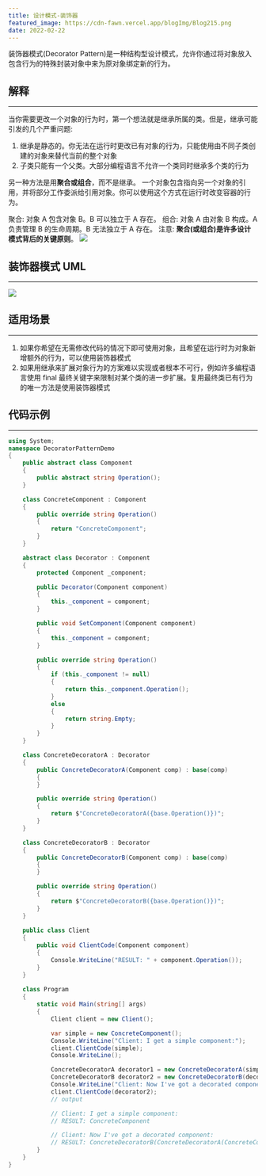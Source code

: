 ```yaml
---
title: 设计模式-装饰器
featured_image: https://cdn-fawn.vercel.app/blogImg/Blog215.png
date: 2022-02-22
---
```


装饰器模式(Decorator Pattern)是一种结构型设计模式，允许你通过将对象放入包含行为的特殊封装对象中来为原对象绑定新的行为。

## 解释
***  
当你需要更改一个对象的行为时，第一个想法就是继承所属的类。但是，继承可能引发的几个严重问题: 
1. 继承是静态的。你无法在运行时更改已有对象的行为，只能使用由不同子类创建的对象来替代当前的整个对象
2. 子类只能有一个父类。大部分编程语言不允许一个类同时继承多个类的行为

另一种方法是用**聚合或组合**，而不是继承。
一个对象包含指向另一个对象的引用，并将部分工作委派给引用对象。你可以使用这个方式在运行时改变容器的行为。

聚合: 对象 A 包含对象 B。B 可以独立于 A 存在。
组合: 对象 A 由对象 B 构成。A 负责管理 B 的生命周期。B 无法独立于 A 存在。
注意: **聚合(或组合)是许多设计模式背后的关键原则**。
![](https://cdn-fawn.vercel.app/contentImg/designpattern/dp9-1.png)

## 装饰器模式 UML
***  
![](https://cdn-fawn.vercel.app/contentImg/designpattern/dp9-2.png)

## 适用场景
***  
1. 如果你希望在无需修改代码的情况下即可使用对象，且希望在运行时为对象新增额外的行为，可以使用装饰器模式
2. 如果用继承来扩展对象行为的方案难以实现或者根本不可行，例如许多编程语言使用 final 最终关键字来限制对某个类的进一步扩展。复用最终类已有行为的唯一方法是使用装饰器模式

## 代码示例
***  
``` csharp
using System;
namespace DecoratorPatternDemo 
{
    public abstract class Component
    {
        public abstract string Operation();
    }

    class ConcreteComponent : Component
    {
        public override string Operation()
        {
            return "ConcreteComponent";
        }
    }

    abstract class Decorator : Component
    {
        protected Component _component;

        public Decorator(Component component)
        {
            this._component = component;
        }

        public void SetComponent(Component component)
        {
            this._component = component;
        }

        public override string Operation()
        {
            if (this._component != null)
            {
                return this._component.Operation();
            }
            else
            {
                return string.Empty;
            }
        }
    }

    class ConcreteDecoratorA : Decorator
    {
        public ConcreteDecoratorA(Component comp) : base(comp)
        {
        }

        public override string Operation()
        {
            return $"ConcreteDecoratorA({base.Operation()})";
        }
    }

    class ConcreteDecoratorB : Decorator
    {
        public ConcreteDecoratorB(Component comp) : base(comp)
        {
        }

        public override string Operation()
        {
            return $"ConcreteDecoratorB({base.Operation()})";
        }
    }
    
    public class Client
    {
        public void ClientCode(Component component)
        {
            Console.WriteLine("RESULT: " + component.Operation());
        }
    }
    
    class Program
    {
        static void Main(string[] args)
        {
            Client client = new Client();

            var simple = new ConcreteComponent();
            Console.WriteLine("Client: I get a simple component:");
            client.ClientCode(simple);
            Console.WriteLine();

            ConcreteDecoratorA decorator1 = new ConcreteDecoratorA(simple);
            ConcreteDecoratorB decorator2 = new ConcreteDecoratorB(decorator1);
            Console.WriteLine("Client: Now I've got a decorated component:");
            client.ClientCode(decorator2);
            // output

            // Client: I get a simple component:
            // RESULT: ConcreteComponent

            // Client: Now I've got a decorated component:
            // RESULT: ConcreteDecoratorB(ConcreteDecoratorA(ConcreteComponent))
        }
    }
}
```